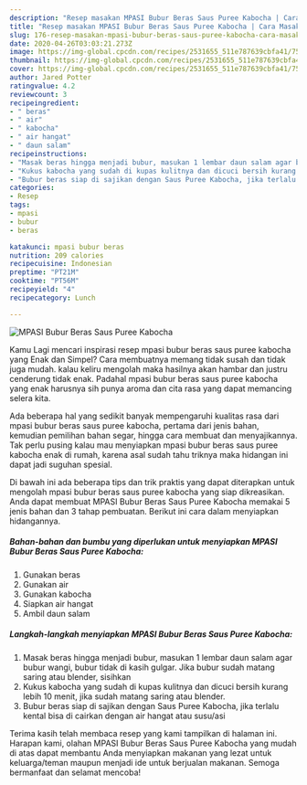 ```yaml
---
description: "Resep masakan MPASI Bubur Beras Saus Puree Kabocha | Cara Masak MPASI Bubur Beras Saus Puree Kabocha Yang Bikin Ngiler"
title: "Resep masakan MPASI Bubur Beras Saus Puree Kabocha | Cara Masak MPASI Bubur Beras Saus Puree Kabocha Yang Bikin Ngiler"
slug: 176-resep-masakan-mpasi-bubur-beras-saus-puree-kabocha-cara-masak-mpasi-bubur-beras-saus-puree-kabocha-yang-bikin-ngiler
date: 2020-04-26T03:03:21.273Z
image: https://img-global.cpcdn.com/recipes/2531655_511e787639cbfa41/751x532cq70/mpasi-bubur-beras-saus-puree-kabocha-foto-resep-utama.jpg
thumbnail: https://img-global.cpcdn.com/recipes/2531655_511e787639cbfa41/751x532cq70/mpasi-bubur-beras-saus-puree-kabocha-foto-resep-utama.jpg
cover: https://img-global.cpcdn.com/recipes/2531655_511e787639cbfa41/751x532cq70/mpasi-bubur-beras-saus-puree-kabocha-foto-resep-utama.jpg
author: Jared Potter
ratingvalue: 4.2
reviewcount: 3
recipeingredient:
- " beras"
- " air"
- " kabocha"
- " air hangat"
- " daun salam"
recipeinstructions:
- "Masak beras hingga menjadi bubur, masukan 1 lembar daun salam agar bubur wangi, bubur tidak di kasih gulgar. Jika bubur sudah matang saring atau blender, sisihkan"
- "Kukus kabocha yang sudah di kupas kulitnya dan dicuci bersih kurang lebih 10 menit, jika sudah matang saring atau blender."
- "Bubur beras siap di sajikan dengan Saus Puree Kabocha, jika terlalu kental bisa di cairkan dengan air hangat atau susu/asi"
categories:
- Resep
tags:
- mpasi
- bubur
- beras

katakunci: mpasi bubur beras 
nutrition: 209 calories
recipecuisine: Indonesian
preptime: "PT21M"
cooktime: "PT56M"
recipeyield: "4"
recipecategory: Lunch

---
```



![MPASI Bubur Beras Saus Puree Kabocha](https://img-global.cpcdn.com/recipes/2531655_511e787639cbfa41/751x532cq70/mpasi-bubur-beras-saus-puree-kabocha-foto-resep-utama.jpg)

Kamu Lagi mencari inspirasi resep mpasi bubur beras saus puree kabocha yang Enak dan Simpel? Cara membuatnya memang tidak susah dan tidak juga mudah. kalau keliru mengolah maka hasilnya akan hambar dan justru cenderung tidak enak. Padahal mpasi bubur beras saus puree kabocha yang enak harusnya sih punya aroma dan cita rasa yang dapat memancing selera kita.

Ada beberapa hal yang sedikit banyak mempengaruhi kualitas rasa dari mpasi bubur beras saus puree kabocha, pertama dari jenis bahan, kemudian pemilihan bahan segar, hingga cara membuat dan menyajikannya. Tak perlu pusing kalau mau menyiapkan mpasi bubur beras saus puree kabocha enak di rumah, karena asal sudah tahu triknya maka hidangan ini dapat jadi suguhan spesial.




Di bawah ini ada beberapa tips dan trik praktis yang dapat diterapkan untuk mengolah mpasi bubur beras saus puree kabocha yang siap dikreasikan. Anda dapat membuat MPASI Bubur Beras Saus Puree Kabocha memakai 5 jenis bahan dan 3 tahap pembuatan. Berikut ini cara dalam menyiapkan hidangannya.

<!--inarticleads1-->

##### Bahan-bahan dan bumbu yang diperlukan untuk menyiapkan MPASI Bubur Beras Saus Puree Kabocha:

1. Gunakan  beras
1. Gunakan  air
1. Gunakan  kabocha
1. Siapkan  air hangat
1. Ambil  daun salam




<!--inarticleads2-->

##### Langkah-langkah menyiapkan MPASI Bubur Beras Saus Puree Kabocha:

1. Masak beras hingga menjadi bubur, masukan 1 lembar daun salam agar bubur wangi, bubur tidak di kasih gulgar. Jika bubur sudah matang saring atau blender, sisihkan
1. Kukus kabocha yang sudah di kupas kulitnya dan dicuci bersih kurang lebih 10 menit, jika sudah matang saring atau blender.
1. Bubur beras siap di sajikan dengan Saus Puree Kabocha, jika terlalu kental bisa di cairkan dengan air hangat atau susu/asi




Terima kasih telah membaca resep yang kami tampilkan di halaman ini. Harapan kami, olahan MPASI Bubur Beras Saus Puree Kabocha yang mudah di atas dapat membantu Anda menyiapkan makanan yang lezat untuk keluarga/teman maupun menjadi ide untuk berjualan makanan. Semoga bermanfaat dan selamat mencoba!
